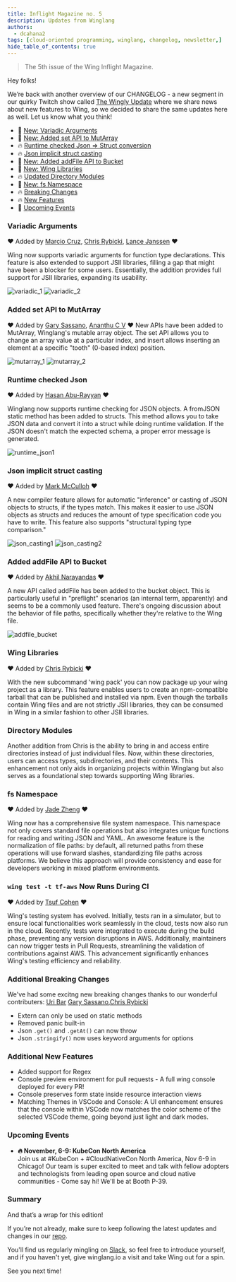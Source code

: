 ```yaml
---
title: Inflight Magazine no. 5
description: Updates from Winglang
authors: 
  - dcahana2
tags: [cloud-oriented programming, winglang, changelog, newsletter,]
hide_table_of_contents: true
---
```

> The 5th issue of the Wing Inflight Magazine.
> <!--truncate-->

Hey folks!

We’re back with another overview of our CHANGELOG - a new segment in our quirky Twitch show called [The Wingly Update](https://www.youtube.com/playlist?list=PL-P8v-FRassZBWsNoSafL_ReO0JO0xJVm) where we share news about new features to Wing, so we decided to share the same updates here as well. Let us know what you think!

- 🚀 [New: Variadic Arguments](#variadic-arguments)
- 🚀 [New: Added set API to MutArray](#added-set-api-to-mutarray)
- 🔥 [Runtime checked Json => Struct conversion](#runtime-checked-json)
- 🔥 [Json implicit struct casting](#json-implicit-struct-casting)
- 🚀 [New: Added addFile API to Bucket](#added-addfile-api-to-bucket)
- 🚀 [New: Wing Libraries](#wing-libraries)
- 🔥 [Updated Directory Modules](#directory-modules)
- 🚀 [New: fs Namespace](#fs-namespace)
- 🔥 [Breaking Changes](#additional-breaking-changes)
- 🔥 [New Features](#additional-new-features)
- 📅 [Upcoming Events](#upcoming-events)


### Variadic Arguments
❤️ Added by [Marcio Cruz](https://github.com/marciocadev), [Chris Rybicki](https://github.com/Chriscbr), [Lance Janssen](https://github.com/Lancear) ❤️

Wing now supports variadic arguments for function type declarations. This feature is also extended to support JSII libraries, filling a gap that might have been a blocker for some users. Essentially, the addition provides full support for JSII libraries, expanding its usability.

![variadic_1](./assets/2023-09-20-magazine-005/variadic_1.png)
![variadic_2](./assets/2023-09-20-magazine-005/variadic_2.png)


### Added set API to MutArray
❤️ Added by [Gary Sassano](https://github.com/garysassano), [Ananthu C V](https://github.com/WeepingClown13) ❤️
New APIs have been added to MutArray, Winglang's mutable array object. The set API allows you to change an array value at a particular index, and insert allows inserting an element at a specific "tooth" (0-based index) position.

![mutarray_1](./assets/2023-09-20-magazine-005/mutarray_1.png)
![mutarray_2](./assets/2023-09-20-magazine-005/mutarray_2.png)

### Runtime checked Json 
❤️ Added by [Hasan Abu-Rayyan](https://github.com/hasanaburayyan) ❤️

Winglang now supports runtime checking for JSON objects. A fromJSON static method has been added to structs. This method allows you to take JSON data and convert it into a struct while doing runtime validation. If the JSON doesn't match the expected schema, a proper error message is generated.

![runtime_json1](./assets/2023-09-20-magazine-005/runtime_json_1.png)


### Json implicit struct casting
❤️ Added by [Mark McCulloh](https://github.com/MarkMcCulloh) ❤️

A new compiler feature allows for automatic "inference" or casting of JSON objects to structs, if the types match. This makes it easier to use JSON objects as structs and reduces the amount of type specification code you have to write. This feature also supports "structural typing type comparison."

![json_casting1](./assets/2023-09-20-magazine-005/json_casting_1.png)
![json_casting2](./assets/2023-09-20-magazine-005/json_casting_2.png)

### Added addFile API to Bucket
❤️ Added by [Akhil Narayandas](https://github.com/0018akhil) ❤️

A new API called addFile has been added to the bucket object. This is particularly useful in "preflight" scenarios (an internal term, apparently) and seems to be a commonly used feature. There's ongoing discussion about the behavior of file paths, specifically whether they're relative to the Wing file.

![addfile_bucket](./assets/2023-09-20-magazine-005/addfile_bucket_1.png)

### Wing Libraries
❤️ Added by [Chris Rybicki](https://github.com/Chriscbr) ❤️

With the new subcommand 'wing pack' you can now package up your wing project as a library. This feature enables users to create an npm-compatible tarball that can be published and installed via npm. Even though the tarballs contain Wing files and are not strictly JSII libraries, they can be consumed in Wing in a similar fashion to other JSII libraries.

### Directory Modules

Another addition from Chris is the ability to bring in and access entire directories instead of just individual files. Now, within these directories, users can access types, subdirectories, and their contents. This enhancement not only aids in organizing projects within Winglang but also serves as a foundational step towards supporting Wing libraries.


### fs Namespace
❤️ Added by [Jade Zheng](https://github.com/jianzs) ❤️

Wing now has a comprehensive file system namespace. This namespace not only covers standard file operations but also integrates unique functions for reading and writing JSON and YAML. An awesome feature is the normalization of file paths: by default, all returned paths from these operations will use forward slashes, standardizing file paths across platforms. We believe this approach will provide consistency and ease for developers working in mixed platform environments.


### ` wing test -t tf-aws ` Now Runs During CI
❤️ Added by [Tsuf Cohen](https://github.com/tsuf239) ❤️

Wing's testing system has evolved. Initially, tests ran in a simulator, but to ensure local functionalities work seamlessly in the cloud, tests now also run in the cloud. Recently, tests were integrated to execute during the build phase, preventing any version disruptions in AWS. Additionally, maintainers can now trigger tests in Pull Requests, streamlining the validation of contributions against AWS. This advancement significantly enhances Wing's testing efficiency and reliability. 


### Additional Breaking Changes
We've had some excitng new breaking changes thanks to our wonderful contributers: [Uri Bar](https://github.com/staycool911) [Gary Sassano](https://github.com/garysassano),[Chris Rybicki](https://github.com/Chriscbr)

- Extern can only be used on static methods
- Removed panic built-in
- Json `.get()` and `.getAt()` can now throw
- Json `.stringify()` now uses keyword arguments for options

### Additional New Features
- Added support for Regex
- Console preview environment for pull requests - A full wing console deployed for every PR!
- Console preserves form state inside resource interaction views
- Matching Themes in VSCode and Console: A UI enhancement ensures that the console within VSCode now matches the color scheme of the selected VSCode theme, going beyond just light and dark modes.

### Upcoming Events

- **🔥 November, 6-9: KubeCon North America** <br>
Join us at #KubeCon + #CloudNativeCon North America, Nov 6-9 in Chicago!
Our team is super excited to meet and talk with fellow adopters and technologists from leading open source and cloud native communities - Come say hi! We'll be at Booth P-39.



### Summary

And that’s a wrap for this edition!

If you’re not already, make sure to keep following the latest updates and changes in our [repo](https://github.com/winglang/wing).

You'll find us regularly mingling on [Slack](https://t.winglang.io/slack), so feel free to introduce yourself, and if you haven't yet, give winglang.io a visit and take Wing out for a spin.

See you next time!
